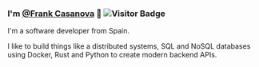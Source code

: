 ### I'm [@Frank Casanova](https://frank-casanova.vercel.app/en) 👋 ![Visitor Badge](https://visitor-badge.laobi.icu/badge?page_id=frankcasanova)

I'm a software developer from Spain.

I like to build things like a distributed systems, SQL and NoSQL databases using Docker, Rust and Python to create modern backend APIs.








